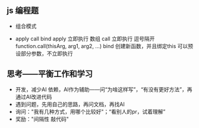 ## js 编程题
- 组合模式

- apply call bind
  apply 立即执行 数组
  call 立即执行 逗号隔开
  function.call(thisArg, arg1, arg2, ...)
  bind 创建新函数，并且绑定this 可以预设部分参数，不立即执行

## 思考——平衡工作和学习
- 开发，减少AI 依赖，AI作为辅助——问“为啥这样写”，“有没有更好方法”，再通过AI改进代码
- 遇到问题，先用自己的思路，再问文档，再找AI
- 询问："我有几种方式，用哪个比较好"；“看别人的pr，试着理解”
- 奖励："间隔性 敲代码" 